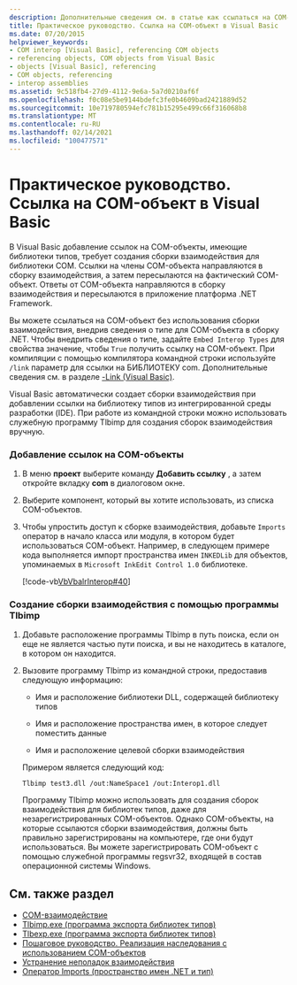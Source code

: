```yaml
---
description: Дополнительные сведения см. в статье как ссылаться на COM-объекты из Visual Basic
title: Практическое руководство. Ссылка на COM-объект в Visual Basic
ms.date: 07/20/2015
helpviewer_keywords:
- COM interop [Visual Basic], referencing COM objects
- referencing objects, COM objects from Visual Basic
- objects [Visual Basic], referencing
- COM objects, referencing
- interop assemblies
ms.assetid: 9c518fb4-27d9-4112-9e6a-5a7d0210af6f
ms.openlocfilehash: f0c08e5be9144bdefc3fe0b4609bad2421889d52
ms.sourcegitcommit: 10e719780594efc781b15295e499c66f316068b8
ms.translationtype: MT
ms.contentlocale: ru-RU
ms.lasthandoff: 02/14/2021
ms.locfileid: "100477571"
---
```

# <a name="how-to-reference-com-objects-from-visual-basic"></a>Практическое руководство. Ссылка на COM-объект в Visual Basic

В Visual Basic добавление ссылок на COM-объекты, имеющие библиотеки типов, требует создания сборки взаимодействия для библиотеки COM. Ссылки на члены COM-объекта направляются в сборку взаимодействия, а затем пересылаются на фактический COM-объект. Ответы от COM-объекта направляются в сборку взаимодействия и пересылаются в приложение платформа .NET Framework.  
  
 Вы можете ссылаться на COM-объект без использования сборки взаимодействия, внедрив сведения о типе для COM-объекта в сборку .NET. Чтобы внедрить сведения о типе, задайте `Embed Interop Types` для свойства значение, чтобы `True` получить ссылку на COM-объект. При компиляции с помощью компилятора командной строки используйте `/link` параметр для ссылки на БИБЛИОТЕКУ com. Дополнительные сведения см. в разделе [-Link (Visual Basic)](../../reference/command-line-compiler/link.md).  
  
 Visual Basic автоматически создает сборки взаимодействия при добавлении ссылки на библиотеку типов из интегрированной среды разработки (IDE). При работе из командной строки можно использовать служебную программу Tlbimp для создания сборок взаимодействия вручную.  
  
### <a name="to-add-references-to-com-objects"></a>Добавление ссылок на COM-объекты  
  
1. В меню **проект** выберите команду **Добавить ссылку** , а затем откройте вкладку **com** в диалоговом окне.  
  
2. Выберите компонент, который вы хотите использовать, из списка COM-объектов.  
  
3. Чтобы упростить доступ к сборке взаимодействия, добавьте `Imports` оператор в начало класса или модуля, в котором будет использоваться COM-объект. Например, в следующем примере кода выполняется импорт пространства имен `INKEDLib` для объектов, упоминаемых в `Microsoft InkEdit Control 1.0` библиотеке.  
  
     [!code-vb[VbVbalrInterop#40](~/samples/snippets/visualbasic/VS_Snippets_VBCSharp/VbVbalrInterop/VB/Class1.vb#40)]  
  
### <a name="to-create-an-interop-assembly-using-tlbimp"></a>Создание сборки взаимодействия с помощью программы Tlbimp  
  
1. Добавьте расположение программы Tlbimp в путь поиска, если он еще не является частью пути поиска, и вы не находитесь в каталоге, в котором он находится.  
  
2. Вызовите программу Tlbimp из командной строки, предоставив следующую информацию:  
  
    - Имя и расположение библиотеки DLL, содержащей библиотеку типов  
  
    - Имя и расположение пространства имен, в которое следует поместить данные  
  
    - Имя и расположение целевой сборки взаимодействия  
  
     Примером является следующий код:  
  
    ```console  
    Tlbimp test3.dll /out:NameSpace1 /out:Interop1.dll  
    ```  
  
     Программу Tlbimp можно использовать для создания сборок взаимодействия для библиотек типов, даже для незарегистрированных COM-объектов. Однако COM-объекты, на которые ссылаются сборки взаимодействия, должны быть правильно зарегистрированы на компьютере, где они будут использоваться. Вы можете зарегистрировать COM-объект с помощью служебной программы regsvr32, входящей в состав операционной системы Windows.  
  
## <a name="see-also"></a>См. также раздел

- [COM-взаимодействие](index.md)
- [Tlbimp.exe (программа экспорта библиотек типов)](../../../framework/tools/tlbimp-exe-type-library-importer.md)
- [Tlbexp.exe (программа экспорта библиотек типов)](../../../framework/tools/tlbexp-exe-type-library-exporter.md)
- [Пошаговое руководство. Реализация наследования с использованием COM-объектов](walkthrough-implementing-inheritance-with-com-objects.md)
- [Устранение неполадок взаимодействия](troubleshooting-interoperability.md)
- [Оператор Imports (пространство имен .NET и тип)](../../language-reference/statements/imports-statement-net-namespace-and-type.md)
